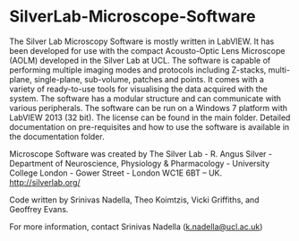 # SilverLab-Microscope-Software

The Silver Lab Microscopy Software is mostly written in LabVIEW. It has been developed for use with the compact Acousto-Optic Lens Microscope (AOLM) developed in the Silver Lab at UCL. The software is capable of performing multiple imaging modes and protocols including Z-stacks, multi-plane, single-plane, sub-volume, patches and points. It comes with a variety of ready-to-use tools for visualising the data acquired with the system. The software has a modular structure and can communicate with various peripherals. The software can be run on a Windows 7 platform with LabVIEW 2013 (32 bit). The license can be found in the main folder. Detailed documentation on pre-requisites and how to use the software is available in the documentation folder.

Microscope Software was created by The Silver Lab - R. Angus Silver - Department of Neuroscience, Physiology & Pharmacology - University College London - Gower Street - London WC1E 6BT – UK. http://silverlab.org/

Code written by Srinivas Nadella, Theo Koimtzis, Vicki Griffiths, and Geoffrey Evans.

For more information, contact Srinivas Nadella (k.nadella@ucl.ac.uk)



